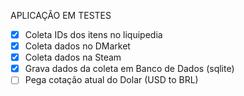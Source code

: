 APLICAÇÃO EM TESTES

- [x] Coleta IDs dos itens no liquipedia
- [x] Coleta dados no DMarket
- [x] Coleta dados na Steam
- [x] Grava dados da coleta em Banco de Dados (sqlite)
- [ ] Pega cotação atual do Dolar (USD to BRL)
